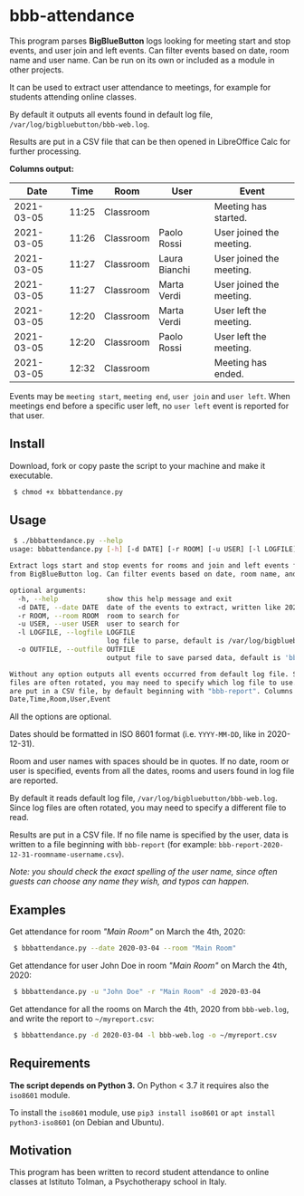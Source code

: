 # bbb-attendance

This program parses **BigBlueButton** logs looking for meeting start and stop events, and user join and left events. Can filter events based on date, room name and user name. Can be run on its own or included as a module in other projects.

It can be used to extract user attendance to meetings, for example for students attending online classes.

By default it outputs all events found in default log file, `/var/log/bigbluebutton/bbb-web.log`.

Results are put in a CSV file that can be then opened in LibreOffice Calc for further processing.

**Columns output:**

| Date       | Time  | Room      | User          | Event                    |
|------------|-------|-----------|---------------|--------------------------|
| 2021-03-05 | 11:25 | Classroom |               | Meeting has started.     |
| 2021-03-05 | 11:26 | Classroom | Paolo Rossi   | User joined the meeting. |
| 2021-03-05 | 11:27 | Classroom | Laura Bianchi | User joined the meeting. |
| 2021-03-05 | 11:27 | Classroom | Marta Verdi   | User joined the meeting. |
| 2021-03-05 | 12:20 | Classroom | Marta Verdi   | User left the meeting.   |
| 2021-03-05 | 12:20 | Classroom | Paolo Rossi   | User left the meeting.   |
| 2021-03-05 | 12:32 | Classroom |               | Meeting has ended.       |

Events may be `meeting start`, `meeting end`, `user join` and `user left`.
When meetings end before a specific user left, no `user left` event is reported for that user.


## Install

Download, fork or copy paste the script to your machine and make it executable.

```bash
 $ chmod +x bbbattendance.py
```

## Usage

```bash
 $ ./bbbattendance.py --help
usage: bbbattendance.py [-h] [-d DATE] [-r ROOM] [-u USER] [-l LOGFILE] [-o OUTFILE]

Extract logs start and stop events for rooms and join and left events for users
from BigBlueButton log. Can filter events based on date, room name, and user name.

optional arguments:
  -h, --help            show this help message and exit
  -d DATE, --date DATE  date of the events to extract, written like 2021-04-13
  -r ROOM, --room ROOM  room to search for
  -u USER, --user USER  user to search for
  -l LOGFILE, --logfile LOGFILE
                        log file to parse, default is /var/log/bigbluebutton/bbb-web.log
  -o OUTFILE, --outfile OUTFILE
                        output file to save parsed data, default is 'bbb-report-...'

Without any option outputs all events occurred from default log file. Since log
files are often rotated, you may need to specify which log file to use. Results
are put in a CSV file, by default beginning with "bbb-report". Columns output:
Date,Time,Room,User,Event
```

All the options are optional.

Dates should be formatted in ISO 8601 format (i.e. `YYYY-MM-DD`, like in 2020-12-31).

Room and user names with spaces should be in quotes. If no date, room or user is specified, events from all the dates, rooms and users found in log file are reported.

By default it reads default log file, `/var/log/bigbluebutton/bbb-web.log`. Since log files are often rotated, you may need to specify a different file to read.

Results are put in a CSV file. If no file name is specified by the user, data is written to a file beginning with `bbb-report` (for example: `bbb-report-2020-12-31-roomname-username.csv`).

*Note: you should check the exact spelling of the user name, since often guests can choose any name they wish, and typos can happen.*

## Examples

Get attendance for room *"Main Room"* on March the 4th, 2020:

```bash
 $ bbbattendance.py --date 2020-03-04 --room "Main Room"
```

Get attendance for user John Doe in room *"Main Room"* on March the 4th, 2020:

```bash
 $ bbbattendance.py -u "John Doe" -r "Main Room" -d 2020-03-04
```

Get attendance for all the rooms on March the 4th, 2020 from `bbb-web.log`, and write the report to `~/myreport.csv`:

```bash
 $ bbbattendance.py -d 2020-03-04 -l bbb-web.log -o ~/myreport.csv
```


## Requirements

**The script depends on Python 3.** On Python < 3.7 it requires also the `iso8601` module.

To install the `iso8601` module, use `pip3 install iso8601` or `apt install python3-iso8601` (on Debian and Ubuntu).

## Motivation

This program has been written to record student attendance to online classes
at Istituto Tolman, a Psychotherapy school in Italy.
